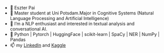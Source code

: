 - 👋 Eszter Pai
- 👀 Master student at Uni Potsdam.Major in Cognitive Systems (Natural Language Processing and Artificial Intelligence)
- 🌱 I’m a NLP enthusiast and interested in textual analysis and conversational AI.
- 💞️ Python | Pytorch | HuggingFace | scikit-learn | SpaCy | NER | NumPy | Pandas
- 📫 my [LinkedIn](https://www.linkedin.com/in/eszterpai/) and [Kaggle](https://www.kaggle.com/yinchienpai/code)
